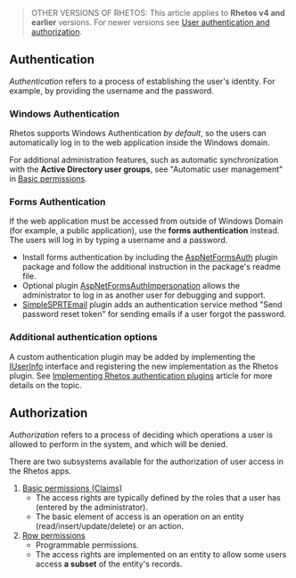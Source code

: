 > OTHER VERSIONS OF RHETOS:
This article applies to **Rhetos v4 and earlier** versions.
For newer versions see [User authentication and authorization](User-authentication-and-authorization).

## Authentication

*Authentication* refers to a process of establishing the user's identity.
For example, by providing the username and the password.

### Windows Authentication

Rhetos supports Windows Authentication *by default*, so the users can
automatically log in to the web application inside the Windows domain.

For additional administration features, such as automatic synchronization
with the **Active Directory user groups**, see "Automatic user management"
in [Basic permissions](Basic-permissions#automatic-user-management).

### Forms Authentication

If the web application must be accessed from outside of Windows Domain
(for example, a public application), use the **forms authentication** instead.
The users will log in by typing a username and a password.

* Install forms authentication by including the [AspNetFormsAuth](https://github.com/Rhetos/AspNetFormsAuth)
  plugin package and follow the additional instruction in the package's readme file.
* Optional plugin [AspNetFormsAuthImpersonation](https://github.com/Rhetos/AspNetFormsAuthImpersonation)
  allows the administrator to log in as another user for debugging and support.
* [SimpleSPRTEmail](https://github.com/Rhetos/SimpleSPRTEmail) plugin adds an
  authentication service method "Send password reset token" for sending emails if a user forgot the password.

### Additional authentication options

A custom authentication plugin may be added by implementing the
[IUserInfo](https://github.com/Rhetos/Rhetos/blob/master/Source/Rhetos.Utilities/IUserInfo.cs) interface
and registering the new implementation as the Rhetos plugin.
See [Implementing Rhetos authentication plugins](Implementing-Rhetos-authentication-plugins) article
for more details on the topic.

## Authorization

*Authorization* refers to a process of deciding which operations a user is allowed to perform in the system, and which will be denied.

There are two subsystems available for the authorization of user access in the Rhetos apps.

1. [Basic permissions (Claims)](Basic-permissions)
    * The access rights are typically defined by the roles that a user has (entered by the administrator).
    * The basic element of access is an operation on an entity (read/insert/update/delete) or an action.
2. [Row permissions](RowPermissions-concept)
    * Programmable permissions.
    * The access rights are implemented on an entity to allow some users access **a subset** of the entity's records.
